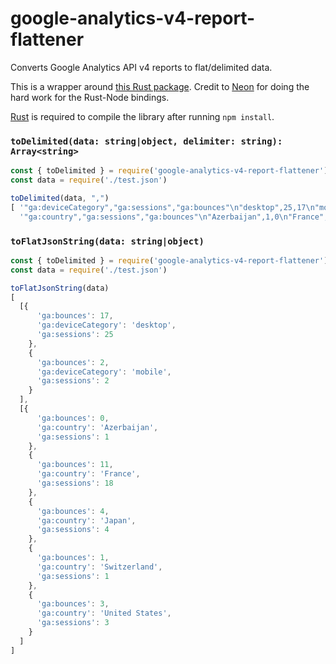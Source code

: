 # google-analytics-v4-report-flattener

Converts Google Analytics API v4 reports to flat/delimited data.

This is a wrapper around [this Rust package](https://crates.io/crates/ga-v4-flattener). Credit to [Neon](https://github.com/neon-bindings/neon) for doing the hard work for the Rust-Node bindings.

[Rust](https://doc.rust-lang.org/cargo/getting-started/installation.html) is required to compile the library after running `npm install`.

### `toDelimited(data: string|object, delimiter: string): Array<string>`
```ts
const { toDelimited } = require('google-analytics-v4-report-flattener')
const data = require('./test.json')

toDelimited(data, ",")
[ '"ga:deviceCategory","ga:sessions","ga:bounces"\n"desktop",25,17\n"mobile",2,2\n',
  '"ga:country","ga:sessions","ga:bounces"\n"Azerbaijan",1,0\n"France",18,11\n"Japan",4,4\n"Switzerland",1,1\n"United States",3,3\n' ]
```

### `toFlatJsonString(data: string|object)`
```ts
const { toDelimited } = require('google-analytics-v4-report-flattener')
const data = require('./test.json')

toFlatJsonString(data)
[
  [{
      'ga:bounces': 17,
      'ga:deviceCategory': 'desktop',
      'ga:sessions': 25
    },
    {
      'ga:bounces': 2,
      'ga:deviceCategory': 'mobile',
      'ga:sessions': 2
    }
  ],
  [{
      'ga:bounces': 0,
      'ga:country': 'Azerbaijan',
      'ga:sessions': 1
    },
    {
      'ga:bounces': 11,
      'ga:country': 'France',
      'ga:sessions': 18
    },
    {
      'ga:bounces': 4,
      'ga:country': 'Japan',
      'ga:sessions': 4
    },
    {
      'ga:bounces': 1,
      'ga:country': 'Switzerland',
      'ga:sessions': 1
    },
    {
      'ga:bounces': 3,
      'ga:country': 'United States',
      'ga:sessions': 3
    }
  ]
]
```
